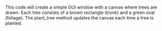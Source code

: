 This code will create a simple GUI window with a canvas where trees are drawn. Each tree consists of a brown rectangle (trunk) and a green oval (foliage). The plant_tree method updates the canvas each time a tree is planted.
